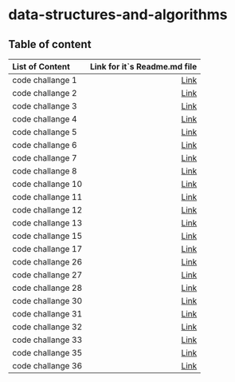 # data-structures-and-algorithms

## Table of content 

| List of Content | Link for it`s Readme.md file |
| :---     | ---: |
| code challange 1 | [Link](./cc1/README.md) |
| code challange 2 | [Link](./cc2/README.md) |
| code challange 3 | [Link](./cc3/README.md) |
| code challange 4 | [Link](./cc4/README.md) |
| code challange 5 | [Link](./cc5/README.md) |
| code challange 6 | [Link](./cc5/README_CC6.md) |
| code challange 7 | [Link](./cc5/README_CC7.md) |
| code challange 8 | [Link](./cc5/README_CC8.md) |
| code challange 10 | [Link](./cc10/README_cc10.md) |
| code challange 11 | [Link](./cc11/README_11.md) |
| code challange 12 | [Link](./cc12/README_12.md) |
| code challange 13 | [Link](./cc13/README_13.md) |
| code challange 15 | [Link](./cc15/ReadMe_15.md) |
| code challange 17 | [Link](./cc17/README.md) |
| code challange 26 | [Link](./cc26/README.md) |
| code challange 27 | [Link](./cc27/README.md) |
| code challange 28 | [Link](./cc28/README.md) |
| code challange 30 | [Link](./cc30/README.md) |
| code challange 31 | [Link](./cc31/README.md) |
| code challange 32 | [Link](./cc32/README.md) |
| code challange 33 | [Link](./cc33/README.md) |
| code challange 35 | [Link](./cc35/README.md) |
| code challange 36 | [Link](./cc35/README.md) |

